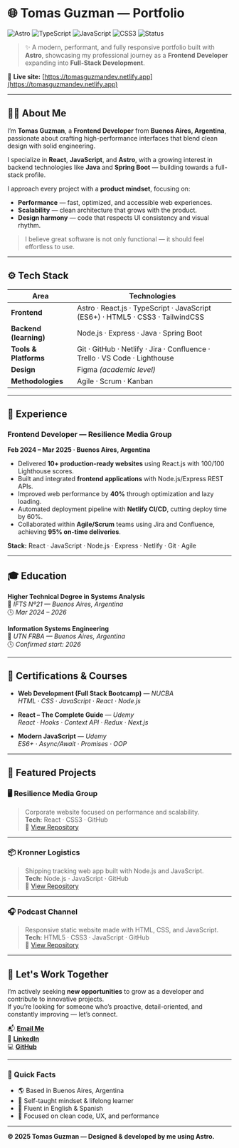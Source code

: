 # 🌐 Tomas Guzman — Portfolio

![Astro](https://img.shields.io/badge/Built%20with-Astro-1d1d1f?logo=astro)
![TypeScript](https://img.shields.io/badge/TypeScript-3178c6?logo=typescript&logoColor=white)
![JavaScript](https://img.shields.io/badge/JavaScript-f7df1e?logo=javascript&logoColor=black)
![CSS3](https://img.shields.io/badge/CSS3-264de4?logo=css3&logoColor=white)
![Status](https://img.shields.io/badge/Deployed%20on-Netlify-00c7b7?logo=netlify&logoColor=white)

> ✨ A modern, performant, and fully responsive portfolio built with **Astro**, showcasing my professional journey as a **Frontend Developer** expanding into **Full-Stack Development**.

🔗 **Live site:** [https://tomasguzmandev.netlify.app](https://tomasguzmandev.netlify.app)

---

## 🧑‍💻 About Me

I’m **Tomas Guzman**, a **Frontend Developer** from **Buenos Aires, Argentina**, passionate about crafting high-performance interfaces that blend clean design with solid engineering.  

I specialize in **React**, **JavaScript**, and **Astro**, with a growing interest in backend technologies like **Java** and **Spring Boot** — building towards a full-stack profile.  

I approach every project with a **product mindset**, focusing on:
- **Performance** — fast, optimized, and accessible web experiences.
- **Scalability** — clean architecture that grows with the product.
- **Design harmony** — code that respects UI consistency and visual rhythm.

> I believe great software is not only functional — it should feel effortless to use.

---

## ⚙️ Tech Stack

| Area | Technologies |
|------|---------------|
| **Frontend** | Astro · React.js · TypeScript · JavaScript (ES6+) · HTML5 · CSS3 · TailwindCSS |
| **Backend (learning)** | Node.js · Express · Java · Spring Boot |
| **Tools & Platforms** | Git · GitHub · Netlify · Jira · Confluence · Trello · VS Code · Lighthouse |
| **Design** | Figma *(academic level)* |
| **Methodologies** | Agile · Scrum · Kanban |

---

## 💼 Experience

### **Frontend Developer — Resilience Media Group**
**Feb 2024 – Mar 2025 · Buenos Aires, Argentina**

- Delivered **10+ production-ready websites** using React.js with 100/100 Lighthouse scores.
- Built and integrated **frontend applications** with Node.js/Express REST APIs.
- Improved web performance by **40%** through optimization and lazy loading.
- Automated deployment pipeline with **Netlify CI/CD**, cutting deploy time by 60%.
- Collaborated within **Agile/Scrum** teams using Jira and Confluence, achieving **95% on-time deliveries**.

**Stack:** React · JavaScript · Node.js · Express · Netlify · Git · Agile

---

## 🎓 Education

**Higher Technical Degree in Systems Analysis**  
📍 *IFTS Nº21 — Buenos Aires, Argentina*  
🕓 *Mar 2024 – 2026*

**Information Systems Engineering**  
📍 *UTN FRBA — Buenos Aires, Argentina*  
🕓 *Confirmed start: 2026*

---

## 🧠 Certifications & Courses

- **Web Development (Full Stack Bootcamp)** — *NUCBA*  
  _HTML · CSS · JavaScript · React · Node.js_

- **React – The Complete Guide** — *Udemy*  
  _React · Hooks · Context API · Redux · Next.js_

- **Modern JavaScript** — *Udemy*  
  _ES6+ · Async/Await · Promises · OOP_

---

## 🚀 Featured Projects

### 🖥️ **Resilience Media Group**
> Corporate website focused on performance and scalability.  
**Tech:** React · CSS3 · GitHub  
🔗 [View Repository](https://github.com/tomasgz7/resilience-media)

---

### 📦 **Kronner Logistics**
> Shipping tracking web app built with Node.js and JavaScript.  
**Tech:** Node.js · JavaScript · GitHub  
🔗 [View Repository](https://github.com/tomasgz7/kronner-logistics)

---

### 🎧 **Podcast Channel**
> Responsive static website made with HTML, CSS, and JavaScript.  
**Tech:** HTML5 · CSS3 · JavaScript · GitHub  
🔗 [View Repository](https://github.com/tomasgz7/podcast-channel)

---

## 🤝 Let's Work Together

I’m actively seeking **new opportunities** to grow as a developer and contribute to innovative projects.  
If you’re looking for someone who’s proactive, detail-oriented, and constantly improving — let’s connect.

📬 **[Email Me](https://mail.google.com/mail/?view=cm&fs=1&to=tomasgz.dev@gmail.com)**  
💼 **[LinkedIn](https://linkedin.com/in/tomasguzman7)**  
💻 **[GitHub](https://github.com/tomasgz7)**  

---

### 🧩 Quick Facts
- 🌎 Based in Buenos Aires, Argentina  
- 🧠 Self-taught mindset & lifelong learner  
- 💬 Fluent in English & Spanish  
- 🚀 Focused on clean code, UX, and performance

---

**© 2025 Tomas Guzman — Designed & developed by me using Astro.**
